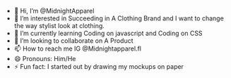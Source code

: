 - 👋 Hi, I’m @MidnightApparel
- 👀 I’m interested in Succeeding in A Clothing Brand and I want to change the way stylist look at clothing.
- 🌱 I’m currently learning Coding on javascript and Coding on CSS
- 💞️ I’m looking to collaborate on A Product
- 📫 How to reach me IG @Midnightapparel.fl
- 😄 Pronouns: Him/He
- ⚡ Fun fact: I started out by drawing my mockups on paper

<!---
MidnightApparel/MidnightApparel is a ✨ special ✨ repository because its `README.md` (this file) appears on your GitHub profile.
You can click the Preview link to take a look at your changes.
--->
